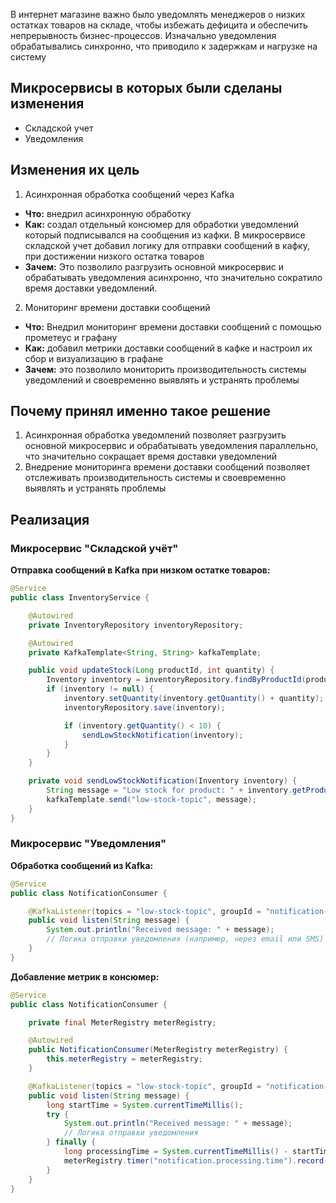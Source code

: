 В интернет магазине важно было уведомлять менеджеров о низких остатках товаров на складе, чтобы избежать дефицита и обеспечить непрерывность бизнес-процессов. Изначально уведомления обрабатывались синхронно, что приводило к задержкам и нагрузке на систему
## Микросервисы в которых были сделаны изменения
- Складской учет 
- Уведомления
## Изменения их цель
1. Асинхронная обработка сообщений через Kafka
- **Что:** внедрил асинхронную обработку
- **Как:** создал отдельный консюмер для обработки уведомлений который подписывался на сообщения из кафки. В микросервисе складской учет добавил логику для отправки сообщений в кафку, при достижении низкого остатка товаров
- **Зачем:** Это позволило разгрузить основной микросервис и обрабатывать уведомления асинхронно, что значительно сократило время доставки уведомлений.
2. Мониторинг времени доставки сообщений
- **Что:** Внедрил мониторинг времени доставки сообщений с помощью прометеус и графану 
- **Как:** добавил метрики доставки сообщений в кафке и настроил их сбор и визуализацию в графане
- **Зачем:** это позволило мониторить производительность системы уведомлений и своевременно выявлять и устранять проблемы 
## Почему принял именно такое решение
1. Асинхронная обработка уведомлений позволяет разгрузить основной микросервис и обрабатывать уведомления параллельно, что значительно сокращает время доставки уведомлений
2. Внедрение мониторинга времени доставки сообщений позволяет отслеживать производительность системы и своевременно выявлять и устранять проблемы
##  Реализация
### Микросервис "Складской учёт"
**Отправка сообщений в Kafka при низком остатке товаров:**
``` java
@Service
public class InventoryService {

    @Autowired
    private InventoryRepository inventoryRepository;

    @Autowired
    private KafkaTemplate<String, String> kafkaTemplate;

    public void updateStock(Long productId, int quantity) {
        Inventory inventory = inventoryRepository.findByProductId(productId);
        if (inventory != null) {
            inventory.setQuantity(inventory.getQuantity() + quantity);
            inventoryRepository.save(inventory);

            if (inventory.getQuantity() < 10) {
                sendLowStockNotification(inventory);
            }
        }
    }

    private void sendLowStockNotification(Inventory inventory) {
        String message = "Low stock for product: " + inventory.getProductId();
        kafkaTemplate.send("low-stock-topic", message);
    }
}
```
### Микросервис "Уведомления"
**Обработка сообщений из Kafka:**
``` java
@Service
public class NotificationConsumer {

    @KafkaListener(topics = "low-stock-topic", groupId = "notification-group")
    public void listen(String message) {
        System.out.println("Received message: " + message);
        // Логика отправки уведомления (например, через email или SMS)
    }
}
```
**Добавление метрик в консюмер:**
``` java
@Service
public class NotificationConsumer {

    private final MeterRegistry meterRegistry;

    @Autowired
    public NotificationConsumer(MeterRegistry meterRegistry) {
        this.meterRegistry = meterRegistry;
    }

    @KafkaListener(topics = "low-stock-topic", groupId = "notification-group")
    public void listen(String message) {
        long startTime = System.currentTimeMillis();
        try {
            System.out.println("Received message: " + message);
            // Логика отправки уведомления
        } finally {
            long processingTime = System.currentTimeMillis() - startTime;
            meterRegistry.timer("notification.processing.time").record(processingTime, TimeUnit.MILLISECONDS);
        }
    }
}
```

